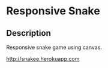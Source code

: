 Responsive Snake
================

Description
-----------

Responsive snake game using canvas.

http://snakee.herokuapp.com